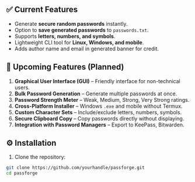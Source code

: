 
## ✅ Current Features

- Generate **secure random passwords** instantly.
- Option to **save generated passwords** to `passwords.txt`.
- Supports **letters, numbers, and symbols**.
- Lightweight CLI tool for **Linux, Windows, and mobile**.
- Adds author name and email in generated banner for credit.

## 🔮 Upcoming Features (Planned)

1. **Graphical User Interface (GUI)** – Friendly interface for non-technical users.
2. **Bulk Password Generation** – Generate multiple passwords at once.
3. **Password Strength Meter** – Weak, Medium, Strong, Very Strong ratings.
4. **Cross-Platform Installer** – Windows `.exe` and mobile without Termux.
5. **Custom Character Sets** – Include/exclude letters, numbers, symbols.
6. **Secure Clipboard Copy** – Copy passwords directly without displaying.
7. **Integration with Password Managers** – Export to KeePass, Bitwarden.

## ⚙ Installation

1. Clone the repository:
```bash
git clone https://github.com/yourhandle/passforge.git
cd passforge
